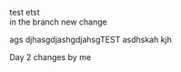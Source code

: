 test etst 
\
in the branch
new change


ags djhasgdjashgdjahsgTEST
asdhskah kjh 

Day 2 changes by me
